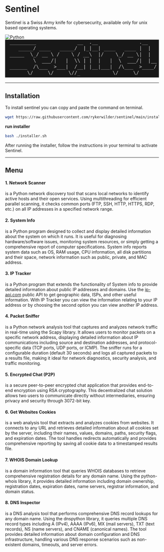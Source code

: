 # Sentinel
Sentinel is a Swiss Army knife for cybersecurity, available only for unix based operating systems.

![Python](https://img.shields.io/badge/Python-3776AB?style=flat&logo=python&logoColor=white)
![sentinel](./assets/sentinel.png)

---
## Installation
To install sentinel you can copy and paste the command on terminal.

```bash
wget https://raw.githubusercontent.com/rykerwilder/sentinel/main/installer.sh && chmod +x installer.sh
```

**run installer**

```bash
bash ./installer.sh
```

After running the installer, follow the instructions in your terminal to activate Sentinel.

---

## Menu

#### 1. Network Scanner
is a Python network discovery tool that scans local networks to identify active hosts and their open services. Using multithreading for efficient parallel scanning, it checks common ports (FTP, SSH, HTTP, HTTPS, RDP, etc.) on all IP addresses in a specified network range.

#### 2. System Info
is a Python program designed to collect and display detailed information about the system on which it runs. It is useful for diagnosing hardware/software issues, monitoring system resources, or simply getting a comprehensive report of computer specifications. System info reports system data such as OS, RAM usage, CPU information, all disk partitions and their space, network information such as public, private, and MAC address.

#### 3. IP Tracker
is a Python program that extends the functionality of System info to provide detailed information about public IP addresses and domains. Use the [ip-api.com](https://ip-api.com/) public API to get geographic data, ISPs, and other useful information.
With IP Tracker you can view the information relating to your IP address or by choosing the second option you can view another IP address.

#### 4. Packet Sniffer
is a Python network analysis tool that captures and analyzes network traffic in real-time using the Scapy library. It allows users to monitor packets on a specific network address, displaying detailed information about IP communications including source and destination addresses, and protocol-specific data (TCP ports, UDP ports, or ICMP). The sniffer runs for a configurable duration (default 30 seconds) and logs all captured packets to a results file, making it ideal for network diagnostics, security analysis, and traffic monitoring.

#### 5. Encrypted Chat (P2P)
is a secure peer-to-peer encrypted chat application that provides end-to-end encryption using RSA cryptography. This decentralized chat solution allows two users to communicate directly without intermediaries, ensuring privacy and security through 3072-bit key.

#### 6. Get Websites Cookies
is a web analysis tool that extracts and analyzes cookies from websites. It connects to any URL and retrieves detailed information about all cookies set by the server, including their names, values, domains, paths, security flags, and expiration dates. The tool handles redirects automatically and provides comprehensive reporting by saving all cookie data to a timestamped results file.

#### 7. WHOIS Domain Lookup
is a domain information tool that queries WHOIS databases to retrieve comprehensive registration details for any domain name. Using the python-whois library, it provides detailed information including domain ownership, registration dates, expiration dates, name servers, registrar information, and domain status.

#### 8. DNS Inspector

is a DNS analysis tool that performs comprehensive DNS record lookups for any domain name. Using the dnspython library, it queries multiple DNS record types including A (IPv4), AAAA (IPv6), MX (mail servers), TXT (text records), NS (name servers), and CNAME (canonical names). The tool provides detailed information about domain configuration and DNS infrastructure, handling various DNS response scenarios such as non-existent domains, timeouts, and server errors.